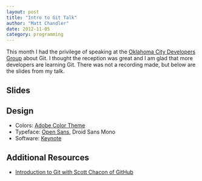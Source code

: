 ```yaml
---
layout: post
title: "Intro to Git Talk"
author: "Matt Chandler"
date: 2012-11-05
category: programming
---
```


This month I had the privilege of speaking at the [Oklahoma City Developers Group][okcdg] about Git. I thought the reception was great and I am glad that more developers are learning Git. There was not a recording made, but below are the slides from my talk.

Slides
------
<script async class="speakerdeck-embed" data-id="5097ea6720a00100020063ce" data-ratio="1.3333333333333333" src="https://speakerdeck.com/assets/embed.js"></script>

Design
------

- Colors: [Adobe Color Theme][adobecolor]
- Typeface: [Open Sans][opensans], Droid Sans Mono
- Software: [Keynote][keynote]

Additional Resources
--------------------
- [Introduction to Git with Scott Chacon of GitHub][scottchacon]

[okcdg]: https://web.archive.org/web/20130301131832/http://www.okcdg.org:80/
[adobecolor]: https://color.adobe.com/Intro-to-Git-Talk-color-theme-2135384/
[opensans]: https://fonts.google.com/specimen/Open+Sans
[keynote]: https://www.apple.com/keynote
[scottchacon]: https://www.youtube.com/watch?v=ZDR433b0HJY
